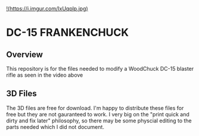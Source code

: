 
[!(https://i.imgur.com/IxUqplp.jpg)](https://youtu.be/_PuSDQuakGY)
# DC-15 FRANKENCHUCK


## Overview
This repository is for the files needed to modify a WoodChuck DC-15 blaster rifle as seen in the video above

## 3D Files
The 3D files are free for download. I'm happy to distribute these files for free but they are not gauranteed to work.  I very big on the "print quick and dirty and fix later" philosophy, so there may be some physcial editing to the parts needed which I did not document. 

